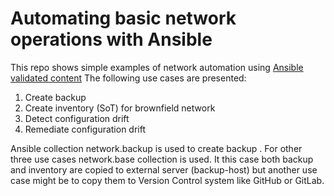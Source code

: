 # Automating basic network operations with Ansible
This repo shows simple examples of network automation using [Ansible validated content](https://www.redhat.com/en/blog/automate-expert-ansible-validated-content)
The following use cases are presented:
1. Create backup
2. Create inventory (SoT) for brownfield network
3. Detect configuration drift
4. Remediate configuration drift

Ansible collection network.backup is used to create backup . For other three use cases network.base collection is used.
It this case both backup and inventory are copied to external server (backup-host) but another use case might be to copy them to Version Control system like GitHub or GitLab.


